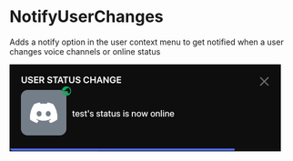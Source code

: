 # NotifyUserChanges

Adds a notify option in the user context menu to get notified when a user changes voice channels or online status

![Screenshot](./screenshot.png)
